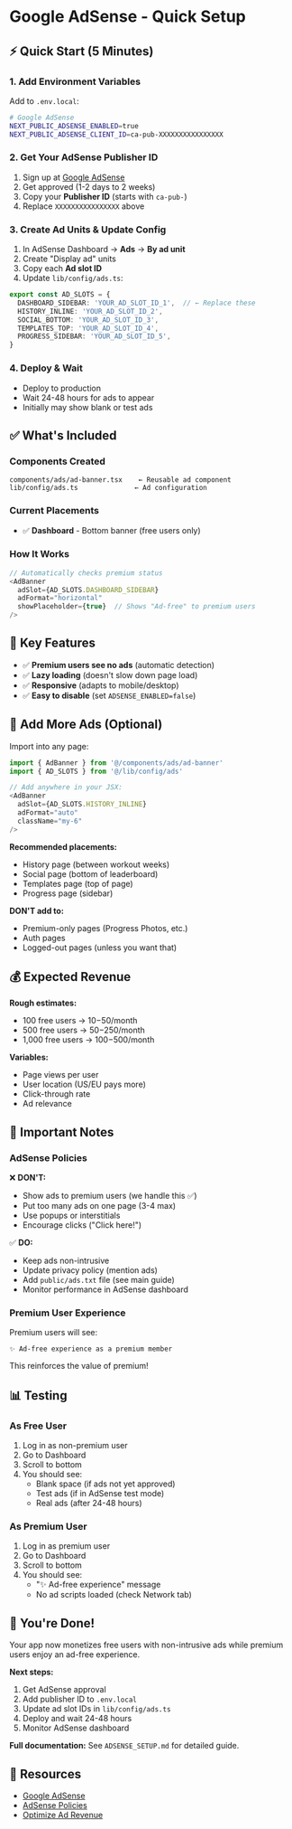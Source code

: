 # Google AdSense - Quick Setup

## ⚡ Quick Start (5 Minutes)

### 1. Add Environment Variables

Add to `.env.local`:

```bash
# Google AdSense
NEXT_PUBLIC_ADSENSE_ENABLED=true
NEXT_PUBLIC_ADSENSE_CLIENT_ID=ca-pub-XXXXXXXXXXXXXXXX
```

### 2. Get Your AdSense Publisher ID

1. Sign up at [Google AdSense](https://www.google.com/adsense/)
2. Get approved (1-2 days to 2 weeks)
3. Copy your **Publisher ID** (starts with `ca-pub-`)
4. Replace `XXXXXXXXXXXXXXXX` above

### 3. Create Ad Units & Update Config

1. In AdSense Dashboard → **Ads** → **By ad unit**
2. Create "Display ad" units
3. Copy each **Ad slot ID**
4. Update `lib/config/ads.ts`:

```typescript
export const AD_SLOTS = {
  DASHBOARD_SIDEBAR: 'YOUR_AD_SLOT_ID_1',  // ← Replace these
  HISTORY_INLINE: 'YOUR_AD_SLOT_ID_2',
  SOCIAL_BOTTOM: 'YOUR_AD_SLOT_ID_3',
  TEMPLATES_TOP: 'YOUR_AD_SLOT_ID_4',
  PROGRESS_SIDEBAR: 'YOUR_AD_SLOT_ID_5',
}
```

### 4. Deploy & Wait

- Deploy to production
- Wait 24-48 hours for ads to appear
- Initially may show blank or test ads

## ✅ What's Included

### Components Created

```
components/ads/ad-banner.tsx    ← Reusable ad component
lib/config/ads.ts              ← Ad configuration
```

### Current Placements

- ✅ **Dashboard** - Bottom banner (free users only)

### How It Works

```typescript
// Automatically checks premium status
<AdBanner 
  adSlot={AD_SLOTS.DASHBOARD_SIDEBAR}
  adFormat="horizontal"
  showPlaceholder={true}  // Shows "Ad-free" to premium users
/>
```

## 🎯 Key Features

- ✅ **Premium users see no ads** (automatic detection)
- ✅ **Lazy loading** (doesn't slow down page load)
- ✅ **Responsive** (adapts to mobile/desktop)
- ✅ **Easy to disable** (set `ADSENSE_ENABLED=false`)

## 📍 Add More Ads (Optional)

Import into any page:

```typescript
import { AdBanner } from '@/components/ads/ad-banner'
import { AD_SLOTS } from '@/lib/config/ads'

// Add anywhere in your JSX:
<AdBanner 
  adSlot={AD_SLOTS.HISTORY_INLINE} 
  adFormat="auto"
  className="my-6"
/>
```

**Recommended placements:**
- History page (between workout weeks)
- Social page (bottom of leaderboard)
- Templates page (top of page)
- Progress page (sidebar)

**DON'T add to:**
- Premium-only pages (Progress Photos, etc.)
- Auth pages
- Logged-out pages (unless you want that)

## 💰 Expected Revenue

**Rough estimates:**
- 100 free users → $10-$50/month
- 500 free users → $50-$250/month
- 1,000 free users → $100-$500/month

**Variables:**
- Page views per user
- User location (US/EU pays more)
- Click-through rate
- Ad relevance

## 🚨 Important Notes

### AdSense Policies

❌ **DON'T:**
- Show ads to premium users (we handle this ✅)
- Put too many ads on one page (3-4 max)
- Use popups or interstitials
- Encourage clicks ("Click here!")

✅ **DO:**
- Keep ads non-intrusive
- Update privacy policy (mention ads)
- Add `public/ads.txt` file (see main guide)
- Monitor performance in AdSense dashboard

### Premium User Experience

Premium users will see:
```
✨ Ad-free experience as a premium member
```

This reinforces the value of premium!

## 📊 Testing

### As Free User
1. Log in as non-premium user
2. Go to Dashboard
3. Scroll to bottom
4. You should see:
   - Blank space (if ads not yet approved)
   - Test ads (if in AdSense test mode)
   - Real ads (after 24-48 hours)

### As Premium User
1. Log in as premium user
2. Go to Dashboard
3. Scroll to bottom
4. You should see:
   - "✨ Ad-free experience" message
   - No ad scripts loaded (check Network tab)

## 🎉 You're Done!

Your app now monetizes free users with non-intrusive ads while premium users enjoy an ad-free experience.

**Next steps:**
1. Get AdSense approval
2. Add publisher ID to `.env.local`
3. Update ad slot IDs in `lib/config/ads.ts`
4. Deploy and wait 24-48 hours
5. Monitor AdSense dashboard

**Full documentation:** See `ADSENSE_SETUP.md` for detailed guide.

## 🔗 Resources

- [Google AdSense](https://www.google.com/adsense/)
- [AdSense Policies](https://support.google.com/adsense/answer/48182)
- [Optimize Ad Revenue](https://support.google.com/adsense/answer/9170252)

